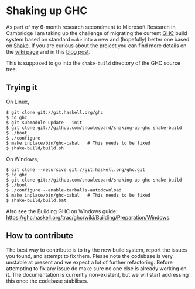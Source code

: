 Shaking up GHC
==============

As part of my 6-month research secondment to Microsoft Research in Cambridge I am taking up the challenge of migrating the current [GHC](https://en.wikipedia.org/wiki/Glasgow_Haskell_Compiler) build system based on standard `make` into a new and (hopefully) better one based on [Shake](https://github.com/ndmitchell/shake/blob/master/README.md). If you are curious about the project you can find more details on the [wiki page](https://ghc.haskell.org/trac/ghc/wiki/Building/Shake) and in this [blog post](https://blogs.ncl.ac.uk/andreymokhov/shaking-up-ghc/).

This is supposed to go into the `shake-build` directory of the GHC source tree.

Trying it
---------

On Linux,
```
$ git clone git://git.haskell.org/ghc
$ cd ghc
$ git submodule update --init
$ git clone git://github.com/snowleopard/shaking-up-ghc shake-build
$ ./boot
$ ./configure
$ make inplace/bin/ghc-cabal   # This needs to be fixed
$ shake-build/build.sh
```

On Windows,
```
$ git clone --recursive git://git.haskell.org/ghc.git
$ cd ghc
$ git clone git://github.com/snowleopard/shaking-up-ghc shake-build
$ ./boot
$ ./configure --enable-tarballs-autodownload
$ make inplace/bin/ghc-cabal   # This needs to be fixed
$ shake-build/build.bat
```
Also see the Building GHC on Windows guide: https://ghc.haskell.org/trac/ghc/wiki/Building/Preparation/Windows.

How to contribute
-----------------
The best way to contribute is to try the new build system, report the issues you found, and attempt to fix them. Please note the codebase is very unstable at present and we expect a lot of further refactoring. Before attempting to fix any issue do make sure no one else is already working on it. The documentation is currently non-existent, but we will start addressing this once the codebase stabilises.
